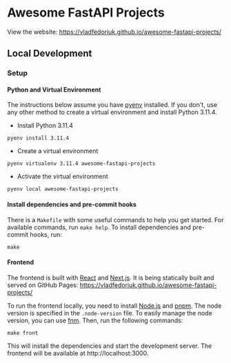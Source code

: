 # Awesome FastAPI Projects

View the website: https://vladfedoriuk.github.io/awesome-fastapi-projects/

## Local Development

### Setup

#### Python and Virtual Environment

The instructions below assume you have [pyenv](https://github.com/pyenv/pyenv) installed.
If you don't, use any other method to create a virtual environment
and install Python 3.11.4.

- Install Python 3.11.4

```shell
pyenv install 3.11.4
```

- Create a virtual environment

```shell
pyenv virtualenv 3.11.4 awesome-fastapi-projects
```

- Activate the virtual environment

```shell
pyenv local awesome-fastapi-projects
```

#### Install dependencies and pre-commit hooks

There is a `Makefile` with some useful commands to help you get started.
For available commands, run `make help`. To install dependencies and pre-commit hooks, run:

```shell
make
```

#### Frontend

The frontend is built with [React](https://reactjs.org/) and [Next.js](https://nextjs.org/).
It is being statically built and served on GitHub Pages: https://vladfedoriuk.github.io/awesome-fastapi-projects/

To run the frontend locally, you need to install [Node.js](https://nodejs.org/en/) and [pnpm](https://pnpm.io/).
The node version is specified in the `.node-version` file.
To easily manage the node version, you can use [fnm](https://github.com/Schniz/fnm).
Then, run the following commands:

```shell
make front
```

This will install the dependencies and start the development server.
The frontend will be available at http://localhost:3000.
